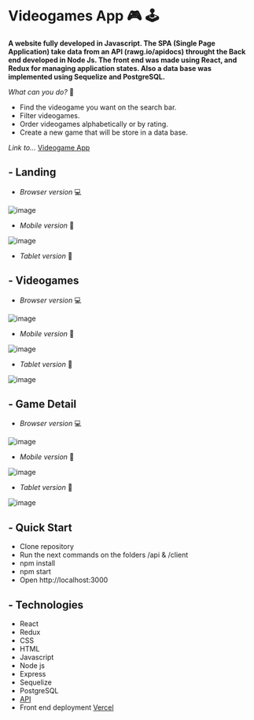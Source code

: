 # Videogames App 🎮 🕹

**A website fully developed in Javascript. The SPA (Single Page Application) take data from an API (rawg.io/apidocs) throught the Back end developed in Node Js.
The front end was made using React, and Redux for managing application states. Also a data base was implemented using Sequelize and PostgreSQL.**

*What can you do?*  🤔
- Find the videogame you want on the search bar.
- Filter videogames.
- Order videogames alphabetically or by rating.
- Create a new game that will be store in a data base.

*Link to...* <a href="https://videogames-app-khaki.vercel.app/">Videogame App</a>

## - Landing
- *Browser version* 💻

![image](https://user-images.githubusercontent.com/72042861/146851465-34db71b3-5705-4a82-987d-76ec3fb91bec.png)


- *Mobile version* 📱

![image](https://user-images.githubusercontent.com/72042861/146851545-40fa4805-2469-456f-8296-94b8732fc03e.png)



- *Tablet version* 📲





## - Videogames
- *Browser version* 💻

![image](https://user-images.githubusercontent.com/72042861/146851759-fc6a2c1e-a7b8-4d84-a8a5-637a374d0eb0.png)



- *Mobile version* 📱

![image](https://user-images.githubusercontent.com/72042861/146851720-0e51e6c1-ac23-4498-991f-a9ab52b5bb62.png)




- *Tablet version* 📲

![image](https://user-images.githubusercontent.com/72042861/146852068-44d9421f-b929-4c4d-b5cd-4a66f86a534a.png)


## - Game Detail
- *Browser version* 💻

![image](https://user-images.githubusercontent.com/72042861/146851869-06b065f1-e08a-4091-8305-990ada57f34f.png)



- *Mobile version* 📱

![image](https://user-images.githubusercontent.com/72042861/146851907-64555ae9-d3bc-4eae-965c-b97b03ed70ee.png)



- *Tablet version* 📲

![image](https://user-images.githubusercontent.com/72042861/146852146-66a6766f-1caa-4f75-b82c-f73aa7930934.png)



## - Quick Start
- Clone repository
- Run the next commands on the folders /api  & /client
- npm install
- npm start
- Open http://localhost:3000

## - Technologies
- React
- Redux
- CSS
- HTML
- Javascript
- Node js
- Express
- Sequelize
- PostgreSQL
- <a href="https://rawg.io/">API</a>
- Front end deployment <a href="https://vercel.com//">Vercel</a>

